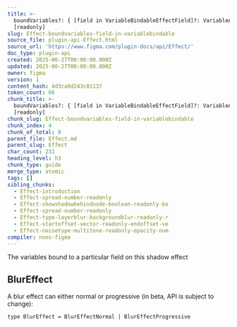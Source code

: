 ```yaml
---
title: >-
  boundVariables?: { [field in VariableBindableEffectField]?: VariableAlias}
  [readonly]
slug: Effect-boundvariables-field-in-variablebindable
source_file: plugin-api-Effect.html
source_url: 'https://www.figma.com/plugin-docs/api/Effect/'
doc_type: plugin-api
created: 2025-06-27T00:00:00.000Z
updated: 2025-06-27T00:00:00.000Z
owner: figma
version: 1
content_hash: 4d3ca0d243c01137
token_count: 66
chunk_title: >-
  boundVariables?: { [field in VariableBindableEffectField]?: VariableAlias}
  [readonly]
chunk_slug: Effect-boundvariables-field-in-variablebindable
chunk_index: 4
chunk_of_total: 8
parent_file: Effect.md
parent_slug: Effect
char_count: 231
heading_level: h3
chunk_type: guide
merge_type: atomic
tags: []
sibling_chunks:
  - Effect-introduction
  - Effect-spread-number-readonly
  - Effect-showshadowbehindnode-boolean-readonly-bo
  - Effect-spread-number-readonly
  - Effect-type-layerblur-backgroundblur-readonly-r
  - Effect-startoffset-vector-readonly-endoffset-ve
  - Effect-noisetype-multitone-readonly-opacity-num
compiler: noos-figma
---
```


The variables bound to a particular field on this shadow effect

## BlurEffect

A blur effect can either normal or progressive (in beta, API is subject to change):

```
type BlurEffect = BlurEffectNormal | BlurEffectProgressive
```
